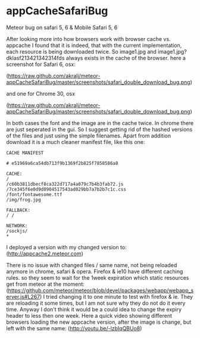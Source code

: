 appCacheSafariBug
=================

Meteor bug on safari 5, 6 &amp; Mobile Safari 5, 6

After looking more into how browsers work with browser cache vs. appcache I found that it is indeed, that with the current implementation, each resource is being downloaded twice. So image1.jpg and image1.jpg?dklasf213421342314fds always exists in the cache of the browser.
here a screenshot for Safari 6, osx:

(https://raw.github.com/akralj/meteor-appCacheSafariBug/master/screenshots/safari_double_download_bug.png)

and one for Chrome 30, osx

(https://raw.github.com/akralj/meteor-appCacheSafariBug/master/screenshots/safari_double_download_bug.png)

In both cases the font and the image are in the cache twice. In chrome there are just seperated in the gui. 
So I suggest getting rid of the hashed versions of the files and just using the simple filenames. Apart from addition download it is a much cleaner manifest file, like this one:

    CACHE MANIFEST

    # e51969a6ca54db713f9b1369f2b825f7858586a8

    CACHE:
    /
    /c60b3811dbecf8ca322d717a4a079c7b4b3fab72.js
    /7ce345f6e0d9d0904517543ad029bb7a7b2b7c1c.css
    /font/fontawesome.ttf
    /img/frog.jpg

    FALLBACK:
    / /

    NETWORK:
    /sockjs/
    *

I deployed a version with my changed version to:
(http://appcache2.meteor.com)

There is no issue with changed files / same name, not being reloaded anymore in chrome, safari & opera. 
Firefox & ie10 have different caching rules. so they seem to wait for the 1week expiration which static resources get from meteor at the moment:
(https://github.com/meteor/meteor/blob/devel/packages/webapp/webapp_server.js#L267)
I tried changing it to one minute to test with firefox & ie. They are reloading it some times, but I am not sure why they do not do it every time. Anyway I don't think it would be a could idea to change the expiry header to less then one week. 
Here a quick video showing different browsers loading the new appcache version, after the image is change, but left with the same name:
(http://youtu.be/-lzbIqQBUo8)

